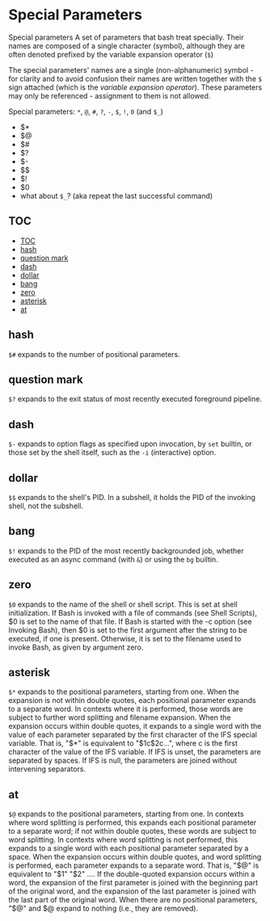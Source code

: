 # Special Parameters

Special parameters
A set of parameters that bash treat specially. Their names are composed of a single character (symbol), although they are often denoted prefixed by the variable expansion operator (`$`) 

The special parameters' names are a single (non-alphanumeric) symbol - for clarity and to avoid confusion their names are written together with the `$` sign attached (which is the *variable expansion operator*). These parameters may only be referenced - assignment to them is not allowed.

Special parameters: `*`, `@`, `#`, `?`, `-`, `$`, `!`, `0` (and `$_`)
- $*
- $@
- $#
- $?
- $-
- $$
- $!
- $0
- what about `$_`? (aka repeat the last successful command)

## TOC
<!-- TOC -->

- [TOC](#toc)
- [hash](#hash)
- [question mark](#question-mark)
- [dash](#dash)
- [dollar](#dollar)
- [bang](#bang)
- [zero](#zero)
- [asterisk](#asterisk)
- [at](#at)

<!-- /TOC -->

## hash
`$#` expands to the number of positional parameters.

## question mark
`$?` expands to the exit status of most recently executed foreground pipeline.

## dash
`$-` expands to option flags as specified upon invocation, by `set` builtin, or those set by the shell itself, such as the `-i` (interactive) option.

## dollar
`$$` expands to the shell's PID. In a subshell, it holds the PID of the invoking shell, not the subshell.

## bang
`$!` expands to the PID of the most recently backgrounded job, whether executed as an async command (with `&`) or using the `bg` builtin.

## zero
`$0` expands to the name of the shell or shell script. This is set at shell initialization. If Bash is invoked with a file of commands (see Shell Scripts), $0 is set to the name of that file. If Bash is started with the -c option (see Invoking Bash), then $0 is set to the first argument after the string to be executed, if one is present. Otherwise, it is set to the filename used to invoke Bash, as given by argument zero.

## asterisk
`$*` expands to the positional parameters, starting from one. When the expansion is not within double quotes, each positional parameter expands to a separate word. In contexts where it is performed, those words are subject to further word splitting and filename expansion. When the expansion occurs within double quotes, it expands to a single word with the value of each parameter separated by the first character of the IFS special variable. That is, "$*" is equivalent to "$1c$2c…", where c is the first character of the value of the IFS variable. If IFS is unset, the parameters are separated by spaces. If IFS is null, the parameters are joined without intervening separators.

## at
`$@` expands to the positional parameters, starting from one. In contexts where word splitting is performed, this expands each positional parameter to a separate word; if not within double quotes, these words are subject to word splitting. In contexts where word splitting is not performed, this expands to a single word with each positional parameter separated by a space. When the expansion occurs within double quotes, and word splitting is performed, each parameter expands to a separate word. That is, "$@" is equivalent to "$1" "$2" …. If the double-quoted expansion occurs within a word, the expansion of the first parameter is joined with the beginning part of the original word, and the expansion of the last parameter is joined with the last part of the original word. When there are no positional parameters, "$@" and $@ expand to nothing (i.e., they are removed).
